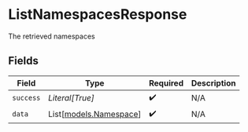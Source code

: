 # ListNamespacesResponse

The retrieved namespaces


## Fields

| Field                                            | Type                                             | Required                                         | Description                                      |
| ------------------------------------------------ | ------------------------------------------------ | ------------------------------------------------ | ------------------------------------------------ |
| `success`                                        | *Literal[True]*                                  | :heavy_check_mark:                               | N/A                                              |
| `data`                                           | List[[models.Namespace](../models/namespace.md)] | :heavy_check_mark:                               | N/A                                              |